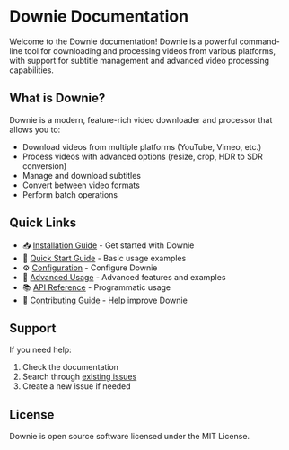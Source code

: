 # Downie Documentation

Welcome to the Downie documentation! Downie is a powerful command-line tool for downloading and processing videos from various platforms, with support for subtitle management and advanced video processing capabilities.

## What is Downie?

Downie is a modern, feature-rich video downloader and processor that allows you to:

- Download videos from multiple platforms (YouTube, Vimeo, etc.)
- Process videos with advanced options (resize, crop, HDR to SDR conversion)
- Manage and download subtitles
- Convert between video formats
- Perform batch operations

## Quick Links

- 📥 [Installation Guide](guides/installation.md) - Get started with Downie
- 🚀 [Quick Start Guide](guides/quickstart.md) - Basic usage examples
- ⚙️ [Configuration](guides/configuration.md) - Configure Downie
- 🔧 [Advanced Usage](guides/advanced-usage.md) - Advanced features and examples
- 📚 [API Reference](api/downloader.md) - Programmatic usage
- 🤝 [Contributing Guide](contributing/development.md) - Help improve Downie

## Support

If you need help:

1. Check the documentation
2. Search through [existing issues](https://github.com/where-is-brett/downie/issues)
3. Create a new issue if needed

## License

Downie is open source software licensed under the MIT License.